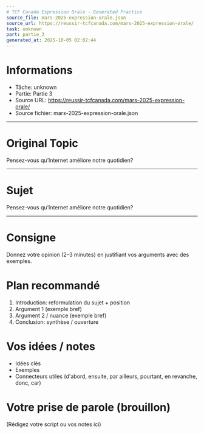 ```yaml
---
# TCF Canada Expression Orale - Generated Practice
source_file: mars-2025-expression-orale.json
source_url: https://reussir-tcfcanada.com/mars-2025-expression-orale/
task: unknown
part: partie_3
generated_at: 2025-10-05 02:02:44
---
```


# Informations
- Tâche: unknown
- Partie: Partie 3
- Source URL: https://reussir-tcfcanada.com/mars-2025-expression-orale/
- Source fichier: mars-2025-expression-orale.json

---

# Original Topic
Pensez-vous qu’Internet améliore notre quotidien?

---

# Sujet
Pensez-vous qu’Internet améliore notre quotidien?

---
# Consigne
Donnez votre opinion (2–3 minutes) en justifiant vos arguments avec des exemples.

# Plan recommandé
1. Introduction: reformulation du sujet + position
2. Argument 1 (exemple bref)
3. Argument 2 / nuance (exemple bref)
4. Conclusion: synthèse / ouverture

# Vos idées / notes
- Idées clés
- Exemples
- Connecteurs utiles (d'abord, ensuite, par ailleurs, pourtant, en revanche, donc, car)

# Votre prise de parole (brouillon)
(Rédigez votre script ou vos notes ici)
